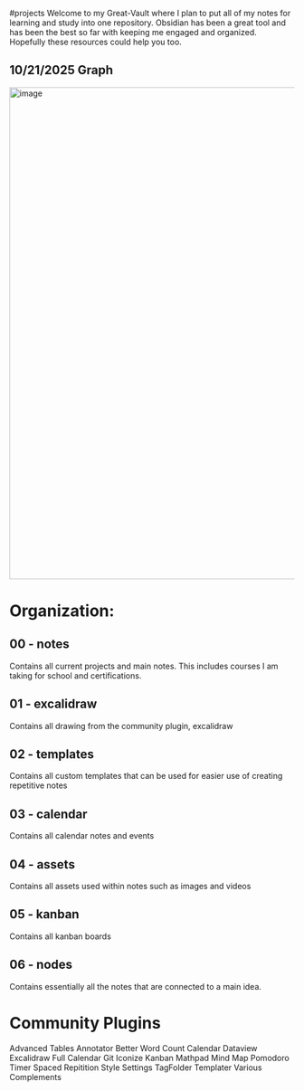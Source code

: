 #projects 
Welcome to my Great-Vault where I plan to put all of my notes for learning and study into one repository. Obsidian has been a great tool and has been the best so far with keeping me engaged and organized. Hopefully these resources could help you too.

## 10/21/2025 Graph

<img width="950" height="870" alt="image" src="https://github.com/user-attachments/assets/482abc86-2061-4ed3-a92b-29c1475fbc86" />


# Organization: 
## 00 - notes
Contains all current projects and main notes. This includes courses I am taking for school and certifications.
## 01 - excalidraw
Contains all drawing from the community plugin, excalidraw 
## 02 - templates
Contains all custom templates that can be used for easier use of creating repetitive notes
## 03 - calendar 
Contains all calendar notes and events
## 04 - assets
Contains all assets used within notes such as images and videos
## 05 - kanban
Contains all kanban boards
## 06 - nodes
Contains essentially all the notes that are connected to a main idea.

# Community Plugins
Advanced Tables
Annotator
Better Word Count 
Calendar 
Dataview
Excalidraw 
Full Calendar 
Git 
Iconize
Kanban 
Mathpad 
Mind Map 
Pomodoro Timer 
Spaced Repitition 
Style Settings 
TagFolder 
Templater 
Various Complements


